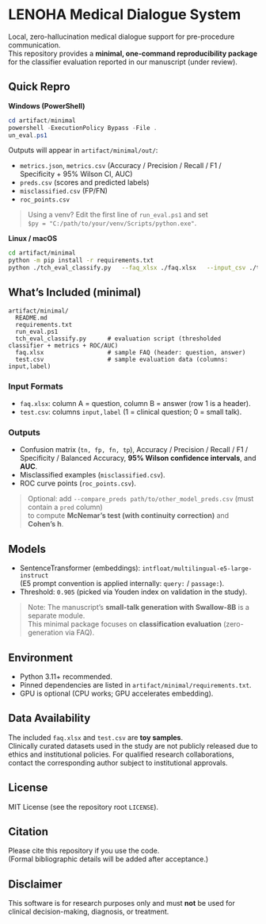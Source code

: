 # LENOHA Medical Dialogue System

Local, zero-hallucination medical dialogue support for pre-procedure communication.  
This repository provides a **minimal, one-command reproducibility package** for the classifier evaluation reported in our manuscript (under review).

## Quick Repro

**Windows (PowerShell)**
```powershell
cd artifact/minimal
powershell -ExecutionPolicy Bypass -File .
un_eval.ps1
```
Outputs will appear in `artifact/minimal/out/`:
- `metrics.json`, `metrics.csv` (Accuracy / Precision / Recall / F1 / Specificity + 95% Wilson CI, AUC)
- `preds.csv` (scores and predicted labels)
- `misclassified.csv` (FP/FN)
- `roc_points.csv`

> Using a venv? Edit the first line of `run_eval.ps1` and set  
> `$py = "C:/path/to/your/venv/Scripts/python.exe"`.

**Linux / macOS**
```bash
cd artifact/minimal
python -m pip install -r requirements.txt
python ./tch_eval_classify.py   --faq_xlsx ./faq.xlsx   --input_csv ./test.csv   --st_model intfloat/multilingual-e5-large-instruct   --threshold 0.905   --out_dir ./out
```

## What’s Included (minimal)

```
artifact/minimal/
  README.md
  requirements.txt
  run_eval.ps1
  tch_eval_classify.py      # evaluation script (thresholded classifier + metrics + ROC/AUC)
  faq.xlsx                  # sample FAQ (header: question, answer)
  test.csv                  # sample evaluation data (columns: input,label)
```

### Input Formats
- `faq.xlsx`: column A = question, column B = answer (row 1 is a header).
- `test.csv`: columns `input,label` (1 = clinical question; 0 = small talk).

### Outputs
- Confusion matrix (`tn, fp, fn, tp`), Accuracy / Precision / Recall / F1 / Specificity / Balanced Accuracy,
  **95% Wilson confidence intervals**, and **AUC**.
- Misclassified examples (`misclassified.csv`).
- ROC curve points (`roc_points.csv`).

> Optional: add `--compare_preds path/to/other_model_preds.csv` (must contain a `pred` column)  
> to compute **McNemar’s test (with continuity correction)** and **Cohen’s h**.

## Models
- SentenceTransformer (embeddings): `intfloat/multilingual-e5-large-instruct`  
  (E5 prompt convention is applied internally: `query:` / `passage:`).
- Threshold: `0.905` (picked via Youden index on validation in the study).

> Note: The manuscript’s **small-talk generation with Swallow-8B** is a separate module.  
> This minimal package focuses on **classification evaluation** (zero-generation via FAQ).

## Environment
- Python 3.11+ recommended.  
- Pinned dependencies are listed in `artifact/minimal/requirements.txt`.  
- GPU is optional (CPU works; GPU accelerates embedding).

## Data Availability
The included `faq.xlsx` and `test.csv` are **toy samples**.  
Clinically curated datasets used in the study are not publicly released due to ethics and institutional policies. For qualified research collaborations, contact the corresponding author subject to institutional approvals.

## License
MIT License (see the repository root `LICENSE`).

## Citation
Please cite this repository if you use the code.  
(Formal bibliographic details will be added after acceptance.)

## Disclaimer
This software is for research purposes only and must **not** be used for clinical decision-making, diagnosis, or treatment.
